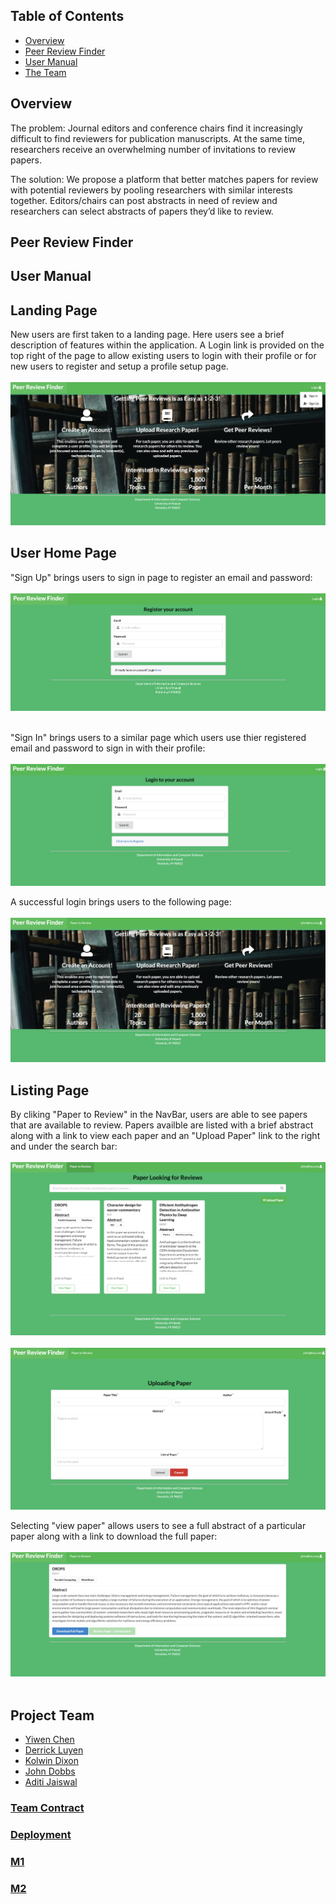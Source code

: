  
## Table of Contents
 

* [Overview](#overview)
* [Peer Review Finder](#covid-check)
* [User Manual](#user-manual)
* [The Team](#the-team)


## Overview
The problem: Journal editors and conference chairs find it increasingly difficult to find reviewers for publication manuscripts. At the same time, researchers receive an overwhelming number of invitations to review papers.

The solution: We propose a platform that better matches papers for review with potential reviewers by pooling researchers with similar interests together. Editors/chairs can post abstracts in need of review and researchers can select abstracts of papers they’d like to review.

## Peer Review Finder


## User Manual
## Landing Page
New users are first taken to a landing page.  Here users see a brief description of features within the application.  A Login link is provided on the top right of the page to allow existing users to login with their profile or for new users to register and setup a profile setup page. <br><br>
![](images/prototype/Default-Landing.png)
## User Home Page

"Sign Up" brings users to sign in page to register an email and password: <br><br>
![](images/prototype/new-user-register.png)
<br><br>

"Sign In" brings users to a similar page which users use thier registered email and password to sign in with their profile: <br><br>
![](images/prototype/existing-user-login.png)

A successful login brings users to the following page: <br><br>
![](images/prototype/user-homepage.png)

## Listing Page
By cliking "Paper to Review" in the NavBar, users are able to see papers that are available to review.  Papers availble are listed with a brief abstract along with a link to view each paper and an "Upload Paper" link to the right and under the search bar:<br><br>
![](images/prototype/paper-to-review.png)
<br><br>
![](images/prototype/upload-paper.png)

Selecting "view paper" allows users to see a full abstract of a particular paper along with a link to download the full paper: <br><br>
![](images/prototype/example-paper.png)
<br><br>


## Project Team
- [Yiwen Chen](https://yiwenc22.github.io/)
- [Derrick Luyen](https://derrickluyen.github.io/)
- [Kolwin Dixon](https://k-l-dixon.github.io/)
- [John Dobbs](https://john-dobbs.github.io/)
- [Aditi Jaiswal](https://jaiswal-aditi.github.io/)

### [Team Contract](https://docs.google.com/document/d/129I7p6RzvGBnGv6KCANo64H4_rCuaIOBxddQX1s_jI8/edit)
### [Deployment](http://159.65.97.195/)
### [M1](https://github.com/peer-review-finder/Source-Code/projects/1)
### [M2](https://github.com/peer-review-finder/Source-Code/projects/2)
